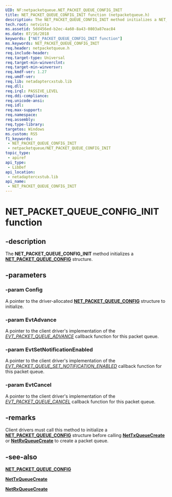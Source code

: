 ```yaml
---
UID: NF:netpacketqueue.NET_PACKET_QUEUE_CONFIG_INIT
title: NET_PACKET_QUEUE_CONFIG_INIT function (netpacketqueue.h)
description: The NET_PACKET_QUEUE_CONFIG_INIT method initializes a NET_PACKET_QUEUE_CONFIG structure.
tech.root: netvista
ms.assetid: 5dd456ed-b2ec-4a60-8a43-0803a87eac84
ms.date: 07/16/2018
keywords: ["NET_PACKET_QUEUE_CONFIG_INIT function"]
ms.keywords: NET_PACKET_QUEUE_CONFIG_INIT
req.header: netpacketqueue.h
req.include-header: 
req.target-type: Universal
req.target-min-winverclnt: 
req.target-min-winversvr: 
req.kmdf-ver: 1.27
req.umdf-ver: 
req.lib: netadaptercxstub.lib
req.dll: 
req.irql: PASSIVE_LEVEL
req.ddi-compliance: 
req.unicode-ansi: 
req.idl: 
req.max-support: 
req.namespace: 
req.assembly: 
req.type-library: 
targetos: Windows
ms.custom: RS5
f1_keywords:
 - NET_PACKET_QUEUE_CONFIG_INIT
 - netpacketqueue/NET_PACKET_QUEUE_CONFIG_INIT
topic_type:
 - apiref
api_type:
 - LibDef
api_location:
 - netadaptercxstub.lib
api_name:
 - NET_PACKET_QUEUE_CONFIG_INIT
---
```


# NET_PACKET_QUEUE_CONFIG_INIT function


## -description

The **NET_PACKET_QUEUE_CONFIG_INIT** method initializes a [**NET_PACKET_QUEUE_CONFIG**](ns-netpacketqueue-_net_packet_queue_config.md) structure.

## -parameters

### -param Config

A pointer to the driver-allocated [**NET_PACKET_QUEUE_CONFIG**](ns-netpacketqueue-_net_packet_queue_config.md) structure to initialize.

### -param EvtAdvance

A pointer to the client driver's implementation of the [*EVT_PACKET_QUEUE_ADVANCE*](nc-netpacketqueue-evt_packet_queue_advance.md) callback function for this packet queue.

### -param EvtSetNotificationEnabled

A pointer to the client driver's implementation of the [*EVT_PACKET_QUEUE_SET_NOTIFICATION_ENABLED*](nc-netpacketqueue-evt_packet_queue_advance.md) callback function for this packet queue.

### -param EvtCancel

A pointer to the client driver's implementation of the [*EVT_PACKET_QUEUE_CANCEL*](nc-netpacketqueue-evt_packet_queue_advance.md) callback function for this packet queue.

## -remarks

Client drivers must call this method to initialize a [**NET_PACKET_QUEUE_CONFIG**](ns-netpacketqueue-_net_packet_queue_config.md) structure before calling [**NetTxQueueCreate**](../nettxqueue/nf-nettxqueue-nettxqueuecreate.md) or [**NetRxQueueCreate**](../netrxqueue/nf-netrxqueue-netrxqueuecreate.md) to create a packet queue.

## -see-also

[**NET_PACKET_QUEUE_CONFIG**](ns-netpacketqueue-_net_packet_queue_config.md)

[**NetTxQueueCreate**](../nettxqueue/nf-nettxqueue-nettxqueuecreate.md)

[**NetRxQueueCreate**](../netrxqueue/nf-netrxqueue-netrxqueuecreate.md)

